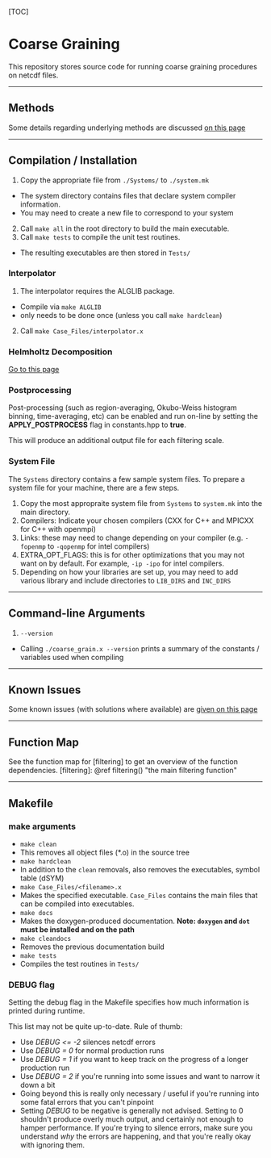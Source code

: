 [TOC]
# Coarse Graining

This repository stores source code for running coarse graining procedures on netcdf files.

---

## Methods

Some details regarding underlying methods are discussed [on this page](./METHODS.md)

---

## Compilation / Installation

1. Copy the appropriate file from `./Systems/` to `./system.mk`
 * The system directory contains files that declare system compiler information.
 * You may need to create a new file to correspond to your system
2. Call `make all` in the root directory to build the main executable.
3. Call `make tests` to compile the unit test routines.
 * The resulting executables are then stored in `Tests/`

### Interpolator

1. The interpolator requires the ALGLIB package. 
 * Compile via `make ALGLIB`
 * only needs to be done once (unless you call `make hardclean`)
2. Call `make Case_Files/interpolator.x`

### Helmholtz Decomposition

[Go to this page](./HELMHOLTZ.md)

### Postprocessing

Post-processing (such as region-averaging, Okubo-Weiss histogram binning, time-averaging, etc) can be enabled and run on-line
by setting the **APPLY_POSTPROCESS** flag in constants.hpp to **true**.

This will produce an additional output file for each filtering scale.

### System File

The `Systems` directory contains a few sample system files. To prepare a system file for your machine, there are a few steps.
1. Copy the most appropraite system file from `Systems` to `system.mk` into the main directory.
2. Compilers: Indicate your chosen compilers (CXX for C++ and MPICXX for C++ with openmpi)
3. Links: these may need to change depending on your compiler (e.g. `-fopenmp` to `-qopenmp` for intel compilers)
4. EXTRA_OPT_FLAGS: this is for other optimizations that you may not want on by default. For example, `-ip -ipo` for intel compilers.
5. Depending on how your libraries are set up, you may need to add various library and include directories to `LIB_DIRS` and `INC_DIRS`

---

## Command-line Arguments

1. `--version`
 * Calling `./coarse_grain.x --version` prints a summary of the constants / variables used when compiling

---

## Known Issues


Some known issues (with solutions where available) are [given on this page](./ISSUES.md)

---

## Function Map

See the function map for [filtering] to get an overview of the function dependencies.
[filtering]: @ref filtering() "the main filtering function"

---

## Makefile

### make arguments
* `make clean`
 * This removes all object files (\*.o) in the source tree
* `make hardclean`
 * In addition to the `clean` removals, also removes the executables, symbol table (dSYM)
* `make Case_Files/<filename>.x`
 * Makes the specified executable. `Case_Files` contains the main files that can be compiled into executables.
* `make docs`
 * Makes the doxygen-produced documentation. **Note: `doxygen` and `dot` must be installed and on the path**
* `make cleandocs`
 * Removes the previous documentation build
* `make tests`
 * Compiles the test routines in `Tests/`

### DEBUG flag

Setting the debug flag in the Makefile specifies how much information is printed
during runtime. 

This list may not be quite up-to-date. Rule of thumb:
 * Use _DEBUG <= -2_ silences netcdf errors
 * Use _DEBUG = 0_ for normal production runs
 * Use _DEBUG = 1_ if you want to keep track on the progress of a longer production run
 * Use _DEBUG = 2_ if you're running into some issues and want to narrow it down a bit
 * Going beyond this is really only necessary / useful if you're running into some fatal errors that you can't pinpoint
 * Setting _DEBUG_ to be negative is generally not advised. Setting to 0 shouldn't produce overly much output, and certainly not enough to hamper performance. If you're trying to silence errors, make sure you understand _why_ the errors are happening, and that you're really okay with ignoring them.
